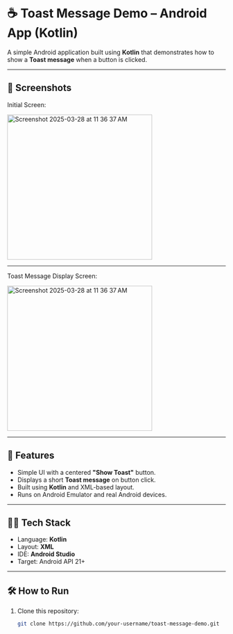 # ☕️ Toast Message Demo – Android App (Kotlin)

A simple Android application built using **Kotlin** that demonstrates how to show a **Toast message** when a button is clicked.

---

## 📱 Screenshots

Initial Screen:

<img width="334" alt="Screenshot 2025-03-28 at 11 36 37 AM" src="https://github.com/user-attachments/assets/d826495c-c84b-4ba8-8863-8a8b264d0415" />

---

Toast Message Display Screen:

<img width="334" alt="Screenshot 2025-03-28 at 11 36 37 AM" src="https://github.com/user-attachments/assets/1ef7ead7-2e84-43a7-8331-049a2e520c99" />



---

## 🚀 Features

- Simple UI with a centered **"Show Toast"** button.
- Displays a short **Toast message** on button click.
- Built using **Kotlin** and XML-based layout.
- Runs on Android Emulator and real Android devices.

---

## 🧑‍💻 Tech Stack

- Language: **Kotlin**
- Layout: **XML**
- IDE: **Android Studio**
- Target: Android API 21+

---

## 🛠️ How to Run

1. Clone this repository:
   ```bash
   git clone https://github.com/your-username/toast-message-demo.git
